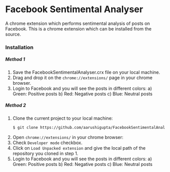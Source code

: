 # Facebook Sentimental Analyser


A chrome extension which performs sentimental analysis of posts on Facebook. This is a chrome extension which can be installed from the source.

### Installation

##### Method 1
1. Save the FacebookSentimentalAnalyser.crx file on your local machine.
2. Drag and drop it on the `chrome://extensions/` page in your chrome browser.
3. Login to Facebook and you will see the posts in different colors:
		a) Green: Positive posts
		b) Red: Negative posts
		c) Blue: Neutral posts

##### Method 2
1. Clone the current project to your local machine:
	```sh
	$ git clone https://github.com/aarushigupta/FacebookSentimentalAnalyser
	```
2. Open `chrome://extensions/` in your chrome browser:
3. Check `Developer mode` checkbox.
4. Click on `Load Unpacked extension` and give the local path of the repository you cloned in step 1.
5.  Login to Facebook and you will see the posts in different colors:
		a) Green: Positive posts
		b) Red: Negative posts
		c) Blue: Neutral posts